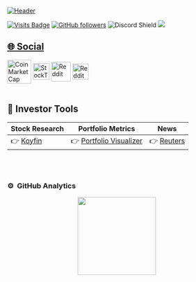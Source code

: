 [![Header](https://pbs.twimg.com/profile_banners/1662106155630354432/1736616703/1500x500 "Header")](https://x.com/DyehuthyTV)

[![Visits Badge](https://badges.pufler.dev/visits/Dyehuthy/Dyehuthy)](https://github.com/Dyehuthy)
[![GitHub followers](https://img.shields.io/github/followers/dyehuthy?style=social)](https://github.com/dyehuthy)
![Discord Shield](https://discordapp.com/api/guilds/1093732819299209228/widget.png?style=shield)
<a href="https://x.com/DyehuthyTV" ><img src="https://img.shields.io/twitter/follow/DyehuthyTV.svg?style=social" />



## 🌐 Social  
<a align="center">
<a href="https://coinmarketcap.com/community/profile/Dyehuthy/"><img align="center" src="https://s3-eu-west-1.amazonaws.com/tpd/logos/5900cd240000ff0005a144b5/0x0.png" alt="CoinMarketCap Profile" width="55px"/></a> 
<a href="https://stocktwits.com/Dyehuthy"><img align="center" src="https://pbs.twimg.com/profile_images/1846921938544869376/Sh68jVI9_400x400.png" alt="StockTwits Profile" width="38px"/></a>
<a href="https://www.reddit.com/user/DyehuthyTV/"><img align="center" src="https://www.iconpacks.net/icons/2/free-reddit-logo-icon-2436-thumb.png" alt="Reddit" width="45px"/></a>
<a href="https://www.kaggle.com/dyehuthy"><img align="center" src="https://static-00.iconduck.com/assets.00/kaggle-icon-2048x2048-fxhlmjy3.png" alt="Reddit" width="37px"/></a>
</a>
<br><br>

## 🔧 Investor Tools 
Stock Research | Portfolio Metrics | News                
-------------- | ----------------- | -------------------- 
👉 [Koyfin](https://www.koyfin.com/get-discount-from-a-friend/?ref_id=0OfxPRjOPTjFAQ7YVva1i) | 👉 [Portfolio Visualizer](https://www.portfoliovisualizer.com/) | 👉 [Reuters](https://www.reuters.com/markets/) |

<br><br>
### ⚙️ &nbsp;GitHub Analytics

<p align="center">
<a href="https://github.com/dyehuthy">
  <img height="180em" src="https://github-readme-stats-eight-theta.vercel.app/api?username=dyehuthy&show_icons=true&theme=merko&include_all_commits=true&count_private=true"/>
</a>
</p>
